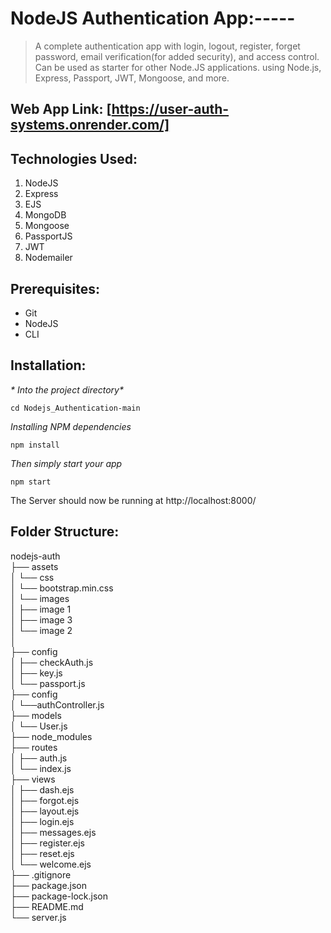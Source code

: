 # NodeJS Authentication App:-----

> A complete authentication app with login, logout, register, forget password, email verification(for added security), and access control. Can be used as starter for other Node.JS applications. using Node.js, Express, Passport, JWT, Mongoose, and more.

## Web App Link: [https://user-auth-systems.onrender.com/]

## Technologies Used:

1.  NodeJS
2.  Express
3.  EJS
4.  MongoDB
5.  Mongoose
6.  PassportJS
7.  JWT
8.  Nodemailer

## Prerequisites:

- Git
- NodeJS
- CLI

## Installation:

_* Into the project directory*_

`cd Nodejs_Authentication-main`

_*Installing NPM dependencies*_

`npm install`

_*Then simply start your app*_

`npm start`

The Server should now be running at http://localhost:8000/

## Folder Structure:

nodejs-auth <br>
├── assets <br>
│ └── css <br>
│ └── bootstrap.min.css <br>
│ └── images <br>
│ ├── image 1 <br>
│ ├── image 3 <br>
│ └── image 2 <br>
│  
├── config <br>
│ ├── checkAuth.js <br>
│ ├── key.js <br>
│ └── passport.js <br>
├── config <br>
│ └──authController.js <br>
├── models <br>
│ └── User.js <br>
├── node_modules <br>
├── routes <br>
│ ├── auth.js <br>
│ └── index.js <br>
├── views <br>
│ ├── dash.ejs <br>
│ ├── forgot.ejs <br>
│ ├── layout.ejs <br>
│ ├── login.ejs <br>
│ ├── messages.ejs <br>
│ ├── register.ejs <br>
│ ├── reset.ejs <br>
│ └── welcome.ejs <br>
├── .gitignore <br>
├── package.json <br>
├── package-lock.json <br>
├── README.md <br>
└── server.js <br>
